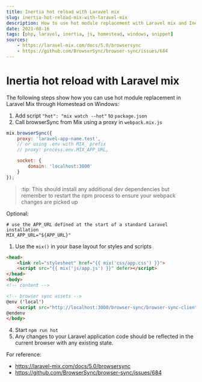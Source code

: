 ```yaml
---
title: Inertia hot reload with Laravel mix
slug: inertia-hot-reload-mix-with-laravel-mix
description: How to use hot module replacement with Laravel mix and Inertia.js
date: 2021-08-16
tags: [php, laravel, inertia, js, homestead, windows, snippet]
sources:
    - https://laravel-mix.com/docs/5.0/browsersync
    - https://github.com/BrowserSync/browser-sync/issues/684
---
```


# Inertia hot reload with Laravel mix

The following steps show how you can use hot module replacement in Laravel Mix through Homestead on Windows:

1. Add script `"hot": "mix watch --hot"` to `package.json`
2. Call browserSync from Mix using a proxy in `webpack.mix.js`

```js
mix.browserSync({
    proxy: 'laravel-app-name.test',
    // or using .env with MIX_ prefix
    // proxy: process.env.MIX_APP_URL,

    socket: {
        domain: 'localhost:3000'
    }
});

```
> :tip:
> This should install any additional dev dependencies but remember to restart the npm process to ensure your webpack changes are picked up

Optional:
```
# use the APP_URL defined at the start of a standard Laravel installation
MIX_APP_URL="${APP_URL}"
```

1. Use the `mix()` in your base layout for styles and scripts
```html
<head>
    <link rel="stylesheet" href="{{ mix('css/app.css') }}">
    <script src="{{ mix('js/app.js') }}" defer></script>
</head>
<body>
<!-- content -->

<!-- browser sync assets -->
@env ('local')
    <script src="http://localhost:3000/browser-sync/browser-sync-client.js"></script>
@endenv
</body>
```
4. Start `npm run hot`
5. Any changes to your Laravel application code should be reflected in the current browser with any existing state.

For reference:
* https://laravel-mix.com/docs/5.0/browsersync
* https://github.com/BrowserSync/browser-sync/issues/684
